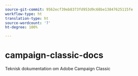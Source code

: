 ```yaml
---
source-git-commit: 9562ecf39eb8373fd953d9c68be13847625115fe
workflow-type: ht
translation-type: ht
source-wordcount: '7'
ht-degree: 100%

---
```

# campaign-classic-docs

Teknisk dokumentation om Adobe Campaign Classic
